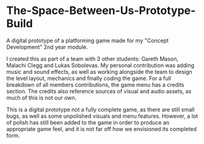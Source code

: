 # The-Space-Between-Us-Prototype-Build
A digital prototype of a platforming game made for my "Concept Development" 2nd year module.

I created this as part of a team with 3 other students: Gareth Mason, Malachi Clegg and Lukas Sobolevas.
My personal contribution was adding music and sound effects, as well as working alongside the team to
design the level layout, mechanics and finally coding the game. For a full breakdown of all members 
contributions, the game menu has a credits section. The credits also reference sources of visual and 
audio assets, as much of this is not our own.

This is a digital prototype not a fully complete game, as there are still small bugs, as well as some 
unpolished visuals and menu features. However, a lot of polish has still been added to the game in order
to produce an appropriate game feel, and it is not far off how we envisioned its completed form.

